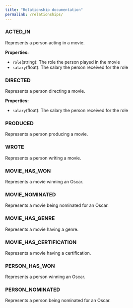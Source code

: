 ```yaml
---
title: "Relationship documentation"
permalink: /relationships/
---
```


### ACTED_IN
Represents a person acting in a movie.

**Properties:**
- `role`(string): The role the person played in the movie
- `salary`(float): The salary the person received for the role

### DIRECTED
Represents a person directing a movie.

**Properties:**
- `salary`(float): The salary the person received for the role

### PRODUCED
Represents a person producing a movie.

### WROTE
Represents a person writing a movie.

### MOVIE_HAS_WON
Represents a movie winning an Oscar.

### MOVIE_NOMINATED
Represents a movie being nominated for an Oscar.

### MOVIE_HAS_GENRE
Represents a movie having a genre.

### MOVIE_HAS_CERTIFICATION
Represents a movie having a certification.

### PERSON_HAS_WON
Represents a person winning an Oscar.

### PERSON_NOMINATED
Represents a person being nominated for an Oscar.
